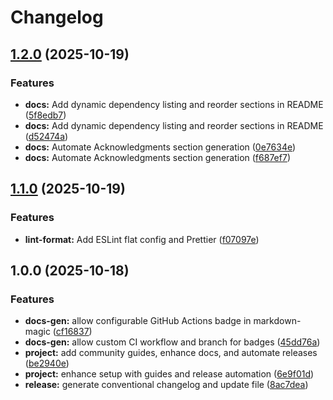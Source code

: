 # Changelog

## [1.2.0](https://github.com/ioncakephper/cli-scaffold/compare/v1.1.0...v1.2.0) (2025-10-19)

### Features

- **docs:** Add dynamic dependency listing and reorder sections in README ([5f8edb7](https://github.com/ioncakephper/cli-scaffold/commit/5f8edb7182fe882cc71d1a41c03a6cd6ec72bd24))
- **docs:** Add dynamic dependency listing and reorder sections in README ([d52474a](https://github.com/ioncakephper/cli-scaffold/commit/d52474adf447473a4a3254e0c94b789130a9f58b))
- **docs:** Automate Acknowledgments section generation ([0e7634e](https://github.com/ioncakephper/cli-scaffold/commit/0e7634e3569d15c54af35c6ffdd6b25102110979))
- **docs:** Automate Acknowledgments section generation ([f687ef7](https://github.com/ioncakephper/cli-scaffold/commit/f687ef70b791e8b1b0b0e9eb69c0ff93509c9f5d))

## [1.1.0](https://github.com/ioncakephper/cli-scaffold/compare/v1.0.0...v1.1.0) (2025-10-19)

### Features

- **lint-format:** Add ESLint flat config and Prettier ([f07097e](https://github.com/ioncakephper/cli-scaffold/commit/f07097eb4642b6d40961394ee604fb7f5ea45d69))

## 1.0.0 (2025-10-18)

### Features

- **docs-gen:** allow configurable GitHub Actions badge in markdown-magic ([cf16837](https://github.com/ioncakephper/cli-scaffold/commit/cf168378b2b66ca170084007cdd069d30b2adf26))
- **docs-gen:** allow custom CI workflow and branch for badges ([45dd76a](https://github.com/ioncakephper/cli-scaffold/commit/45dd76ae5dd7a2f8d04178b7148a0189d2d3bf0d))
- **project:** add community guides, enhance docs, and automate releases ([be2940e](https://github.com/ioncakephper/cli-scaffold/commit/be2940e8024b358a7aa85c30a91636be4e00d5f4))
- **project:** enhance setup with guides and release automation ([6e9f01d](https://github.com/ioncakephper/cli-scaffold/commit/6e9f01d4b196709fa2550b96dc83a5e51a2900f5))
- **release:** generate conventional changelog and update file ([8ac7dea](https://github.com/ioncakephper/cli-scaffold/commit/8ac7dea21c60cffe35603dfe0cd5a0edfeb36f62))
